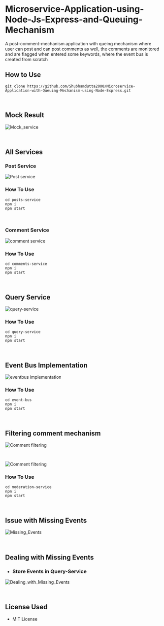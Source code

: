 # Microservice-Application-using-Node-Js-Express-and-Queuing-Mechanism

A post-comment-mechanism application with queing mechanism where user can post and can post comments as well, the comments are monitored and are flagged when entered some keywords, where the event bus is created from scratch

## How to Use

```
git clone https://github.com/Shubhamdutta2000/Microservice-Application-with-Queuing-Mechanism-using-Node-Express.git

```

<br />

## Mock Result

![Mock_service](https://user-images.githubusercontent.com/62681943/134129738-4d383175-4b0e-45e1-8af7-598778d1e71c.png)

<br />

## All Services

### Post Service

![Post service](https://user-images.githubusercontent.com/62681943/134131324-1339865d-5e17-453b-af1e-fbea4313e9d2.png)

### How To Use

```
cd posts-service
npm i
npm start
```

<br />

### Comment Service

![comment service](https://user-images.githubusercontent.com/62681943/134131612-a5ddfba3-637d-4120-be03-ccfc157885ed.png)

### How To Use

```
cd comments-service
npm i
npm start
```

<br />

## Query Service

![query-service](https://user-images.githubusercontent.com/62681943/134131484-9539f7c1-bf49-4726-915a-f7e7583262cf.png)

### How To Use

```
cd query-service
npm i
npm start
```

<br />

## Event Bus Implementation

![eventbus implementation](https://user-images.githubusercontent.com/62681943/134131218-822386f5-6833-4cae-aa04-ddd72c00da92.png)

### How To Use

```
cd event-bus
npm i
npm start
```

<br />

## Filtering comment mechanism

![Comment filtering](https://user-images.githubusercontent.com/62681943/134130756-6c17ad17-f2a6-4528-8d24-a1ce7045e138.png)

<br />

![Comment filtering](https://user-images.githubusercontent.com/62681943/134130822-a47b5567-2081-4328-8df0-9c31520758e0.png)

### How To Use

```
cd moderation-service
npm i
npm start
```

<br />

## Issue with Missing Events

![Missing_Events](https://user-images.githubusercontent.com/62681943/134130986-44302b25-a6d7-40b0-9058-5f55350decb7.png)

<br />

## Dealing with Missing Events

- ### Store Events in Query-Service

![Dealing_with_Missing_Events](https://user-images.githubusercontent.com/62681943/134131070-f6d0849a-57d8-47fb-acaa-5a1f6b3eb964.png)


<br />

## License Used
- MIT License
